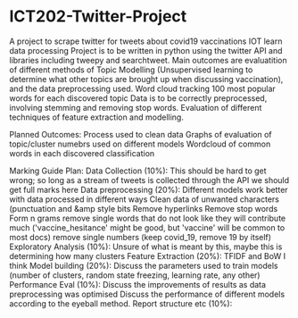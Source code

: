 # ICT202-Twitter-Project
A project to scrape twitter for tweets about covid19 vaccinations IOT learn data processing 
Project is to be written in python using the twitter API and libraries including tweepy and searchtweet. 
Main outcomes are evaluatition of different methods of Topic Modelling (Unsupervised learning to determine what other topics are brought up when discussing vaccination), and the data preprocessing used.
Word cloud tracking 100 most popular words for each discovered topic
Data is to be correctly preprocessed, involving stemming and removing stop words. 
Evaluation of different techniques of feature extraction and modelling. 


Planned Outcomes:
Process used to clean data
Graphs of evaluation of topic/cluster numebrs used on different models
Wordcloud of common words in each discovered classification

Marking Guide Plan:
Data Collection (10%): This should be hard to get wrong; so long as a stream of tweets is collected through the API we should get full marks here
Data preprocessing (20%): 
Different models work better with data processed in different ways
Clean data of unwanted characters (punctuation and &amp style bits
Remove hyperlinks 
Remove stop words
Form n grams
remove single words that do not look like they will contribute much ('vaccine_hesitance' might be good, but 'vaccine' will be common to most docs)
remove single numbers (keep covid_19, remove 19 by itself)
Exploratory Analysis (10%): Unsure of what is meant by this, maybe this is determining how many clusters 
Feature Extraction (20%): TFIDF and BoW I think 
Model building (20%): Discuss the parameters used to train models (number of clusters, random state freezing, learning rate, any other)
Performance Eval (10%): Discuss the improvements of results as data preprocessing was optimised
Discuss the performance of different models according to the eyeball method. 
Report structure etc (10%): 
